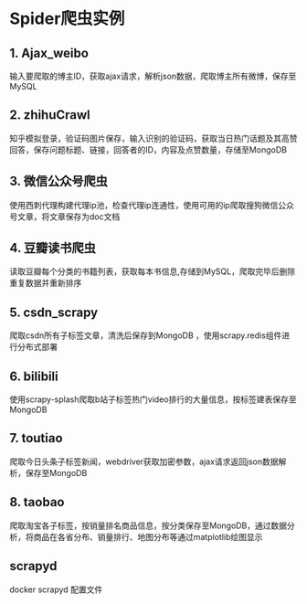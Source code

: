 # Spider爬虫实例

## 1. Ajax_weibo 	
输入要爬取的博主ID，获取ajax请求，解析json数据，爬取博主所有微博，保存至MySQL 	

## 2. zhihuCrawl 	
知乎模拟登录，验证码图片保存，输入识别的验证码，获取当日热门话题及其高赞回答，保存问题标题、链接，回答者的ID，内容及点赞数量，存储至MongoDB

## 3. 微信公众号爬虫 
使用西刺代理构建代理ip池，检查代理ip连通性，使用可用的ip爬取搜狗微信公众号文章，将文章保存为doc文档

## 4. 豆瓣读书爬虫 	
读取豆瓣每个分类的书籍列表，获取每本书信息,存储到MySQL，爬取完毕后删除重复数据并重新排序

## 5. csdn_scrapy 	
爬取csdn所有子标签文章，清洗后保存到MongoDB ，使用scrapy.redis组件进行分布式部署

## 6. bilibili 	
使用scrapy-splash爬取b站子标签热门video排行的大量信息，按标签建表保存至MongoDB 		

## 7. toutiao 	
爬取今日头条子标签新闻，webdriver获取加密参数，ajax请求返回json数据解析，保存至MongoDB

## 8. taobao
爬取淘宝各子标签，按销量排名商品信息，按分类保存至MongoDB，通过数据分析，将商品在各省分布、销量排行、地图分布等通过matplotlib绘图显示

## scrapyd 	
docker scrapyd 配置文件 	
